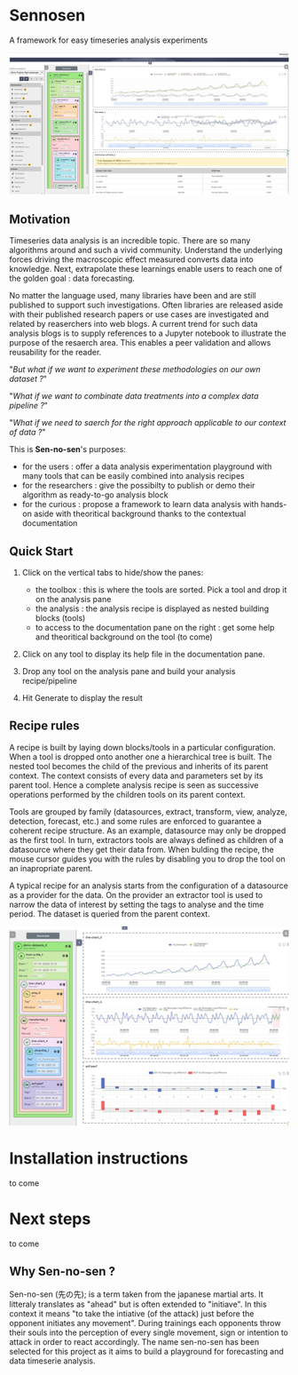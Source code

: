 # Sennosen
A framework for easy timeseries analysis experiments

![Overall View](https://github.com/H202Woo/sennosen/blob/main/img/Overall1.jpg "SNS")

## Motivation
Timeseries data analysis is an incredible topic. There are so many algorithms around and such a vivid community. Understand the underlying forces driving the macroscopic effect measured converts data into knowledge. Next, extrapolate these learnings enable users to reach one of the golden goal : data forecasting.

No matter the language used, many libraries have been and are still published to support such investigations. Often libraries are released aside with their published research papers or use cases are investigated and related by reaserchers into web blogs. A current trend for such data analysis blogs is to supply references to a Jupyter notebook to illustrate the purpose of the resaerch area. This enables a peer validation and allows reusability for the reader.

"_But what if we want to experiment these methodologies on our own dataset ?_"

"_What if we want to combinate data treatments into a complex data pipeline ?_"

"_What if we need to saerch for the right approach applicable to our context of data ?_"

This is **Sen-no-sen**'s purposes:
- for the users : offer a data analysis experimentation playground with many tools that can be easily combined into analysis recipes
- for the researchers : give the possibilty to publish or demo their algorithm as ready-to-go analysis block
- for the curious : propose a framework to learn data analysis with hands-on aside with theoritical background thanks to the contextual documentation

## Quick Start
1. Click on the vertical tabs to hide/show the panes:
    - the toolbox : this is where the tools are sorted. Pick a tool and drop it on the analysis pane
    - the analysis : the analysis recipe is displayed as nested building blocks (tools)
    - to access to the documentation pane on the right : get some help and theoritical background on the tool (to come)

2. Click on any tool to display its help file in the documentation pane.
3. Drop any tool on the analysis pane and build your analysis recipe/pipeline
4. Hit Generate to display the result

## Recipe rules
A recipe is built by laying down blocks/tools in a particular configuration. When a tool is dropped onto another one a hierarchical tree is built. The nested tool becomes the child of the previous and inherits of its parent context. The context consists of every data and parameters set by its parent tool. Hence a complete analysis recipe is seen as successive operations performed by the children tools on its parent context.

Tools are grouped by family (datasources, extract, transform, view, analyze, detection, forecast, etc.) and some rules are enforced to guarantee a coherent recipe structure. As an example, datasource may only be dropped as the first tool. In turn, extractors tools are always defined as children of a datasource where they get their data from.
When bulding the recipe, the mouse cursor  guides you with the rules by disabling you to drop the tool on an inapropriate parent.

A typical recipe for an analysis starts from the configuration of a datasource as a provider for the data. On the provider an extractor tool is used to narrow the data of interest by setting the tags to analyse and the time period. The dataset is queried from the parent context.

![](https://github.com/H202Woo/sennosen/blob/main/img/Silverkite%20forecasting%201.jpg "")

# Installation instructions
to come

# Next steps
to come

## Why Sen-no-sen ?

Sen-no-sen (先の先); is a term taken from the japanese martial arts. It litteraly translates as "ahead" but is often extended to "initiave". In this context it means "to take the intiative (of the attack) just before the opponent initiates any movement".
During trainings each opponents throw their souls into the perception of every single movement, sign or intention to attack in order to react accordingly. The name sen-no-sen has been selected for this project as it aims to build a playground for forecasting and data timeserie analysis.

